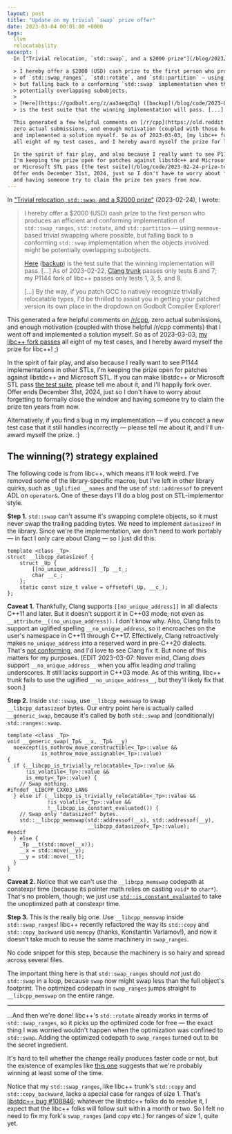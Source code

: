 ```yaml
---
layout: post
title: "Update on my trivial `swap` prize offer"
date: 2023-03-04 00:01:00 +0000
tags:
  llvm
  relocatability
excerpt: |
  In ["Trivial relocation, `std::swap`, and a $2000 prize"](/blog/2023/02/24/trivial-swap-x-prize/) (2023-02-24), I wrote:

  > I hereby offer a $2000 (USD) cash prize to the first person who produces an efficient and conforming implementation
  > of `std::swap_ranges`, `std::rotate`, and `std::partition` — using `memmove`-based trivial swapping where possible,
  > but falling back to a conforming `std::swap` implementation when the objects involved might be
  > potentially overlapping subobjects.
  >
  > [Here](https://godbolt.org/z/aa3aeqd3q) ([backup](/blog/code/2023-02-24-prize-test-suite.cpp))
  > is the test suite that the winning implementation will pass. [...]

  This generated a few helpful comments on [/r/cpp](https://old.reddit.com/r/cpp/comments/11aserj/trivial_relocation_stdswap_and_a_2000_prize/),
  zero actual submissions, and enough motivation (coupled with those helpful /r/cpp comments) that I went off
  and implemented a solution myself. So as of 2023-03-03, [my libc++ fork passes](https://godbolt.org/z/8x89ahxcP)
  all eight of my test cases, and I hereby award myself the prize for libc++! ;)

  In the spirit of fair play, and also because I really want to see P1144 implementations in other STLs,
  I'm keeping the prize open for patches against libstdc++ and Microsoft STL. If you can make libstdc++
  or Microsoft STL pass [the test suite](/blog/code/2023-02-24-prize-test-suite.cpp), please tell me about it, and I'll happily fork over.
  Offer ends December 31st, 2024, just so I don't have to worry about forgetting to formally close the window
  and having someone try to claim the prize ten years from now.
---
```


In ["Trivial relocation, `std::swap`, and a $2000 prize"](/blog/2023/02/24/trivial-swap-x-prize/) (2023-02-24), I wrote:

> I hereby offer a $2000 (USD) cash prize to the first person who produces an efficient and conforming implementation
> of `std::swap_ranges`, `std::rotate`, and `std::partition` — using `memmove`-based trivial swapping where possible,
> but falling back to a conforming `std::swap` implementation when the objects involved might be
> potentially overlapping subobjects.
>
> [Here](https://godbolt.org/z/aa3aeqd3q) ([backup](/blog/code/2023-02-24-prize-test-suite.cpp))
> is the test suite that the winning implementation will pass. [...]
> As of 2023-02-22, [Clang trunk](https://godbolt.org/z/K8hqqjvhs) passes only tests 6 and 7;
> my P1144 fork of libc++ passes only tests 1, 3, 5, and 8.
>
> [...] By the way, if you patch GCC to natively recognize trivially relocatable types,
> I'd be thrilled to assist you in getting your patched version its own place in the dropdown on
> Godbolt Compiler Explorer!

This generated a few helpful comments on [/r/cpp](https://old.reddit.com/r/cpp/comments/11aserj/trivial_relocation_stdswap_and_a_2000_prize/),
zero actual submissions, and enough motivation (coupled with those helpful /r/cpp comments) that I went off
and implemented a solution myself. So as of 2023-03-03, [my libc++ fork passes](https://godbolt.org/z/8x89ahxcP)
all eight of my test cases, and I hereby award myself the prize for libc++! ;)

In the spirit of fair play, and also because I really want to see P1144 implementations in other STLs,
I'm keeping the prize open for patches against libstdc++ and Microsoft STL. If you can make libstdc++
or Microsoft STL pass [the test suite](/blog/code/2023-02-24-prize-test-suite.cpp), please tell me about it, and I'll happily fork over.
Offer ends December 31st, 2024, just so I don't have to worry about forgetting to formally close the window
and having someone try to claim the prize ten years from now.

Alternatively, if you find a bug in my implementation — if you concoct a new test case that it still
handles incorrectly — please tell me about it, and I'll un-award myself the prize. :)


## The winning(?) strategy explained

The following code is from libc++, which means it'll look weird.
I've removed some of the library-specific macros, but I've left in other library quirks,
such as `_Uglified __names` and the use of `std::addressof` to prevent ADL on `operator&`.
One of these days I'll do a blog post on STL-implementor style.

<b>Step 1.</b> `std::swap` can't assume it's swapping complete objects, so it must never swap the
trailing padding bytes. We need to implement `datasizeof` in the library. Since we're the implementation,
we don't need to work portably — in fact I only care about Clang — so I just did this:

    template <class _Tp>
    struct __libcpp_datasizeof {
        struct _Up {
            [[no_unique_address]] _Tp __t_;
            char __c_;
        };
        static const size_t value = offsetof(_Up, __c_);
    };

<b>Caveat 1.</b> Thankfully, Clang supports `[[no_unique_address]]` in all dialects C++11 and later.
But it doesn't support it in C++03 mode; not even as `__attribute__((no_unique_address))`. I don't know
why. Also, Clang fails to support an uglified spelling `__no_unique_address`, so it
encroaches on the user's namespace in C++11 through C++17. Effectively, Clang retroactively
makes `no_unique_address` into a reserved word in pre-C++20 dialects. That's
[not conforming](https://github.com/llvm/llvm-project/issues/61196), and I'd love to see Clang fix it.
But none of this matters for my purposes.
[EDIT 2023-03-07: Never mind, Clang _does_ support `__no_unique_address__` when you affix leading _and_
trailing underscores. It still lacks support in C++03 mode. As of this writing, libc++ trunk fails to
use the uglified `__no_unique_address__`, but they'll likely fix that soon.]

<b>Step 2.</b> Inside `std::swap`, use `__libcpp_memswap` to swap `__libcpp_datasizeof` bytes.
Our entry point here is actually called `__generic_swap`, because it's called by both `std::swap`
and (conditionally) `std::ranges::swap`.

    template <class _Tp>
    void __generic_swap(_Tp& __x, _Tp& __y)
      noexcept(is_nothrow_move_constructible<_Tp>::value &&
               is_nothrow_move_assignable<_Tp>::value)
    {
      if (__libcpp_is_trivially_relocatable<_Tp>::value &&
          !is_volatile<_Tp>::value &&
          is_empty<_Tp>::value) {
        // Swap nothing.
    #ifndef _LIBCPP_CXX03_LANG
      } else if (__libcpp_is_trivially_relocatable<_Tp>::value &&
                 !is_volatile<_Tp>::value &&
                 !__libcpp_is_constant_evaluated()) {
        // Swap only "datasizeof" bytes.
        std::__libcpp_memswap(std::addressof(__x), std::addressof(__y),
                              __libcpp_datasizeof<_Tp>::value);
    #endif
      } else {
        _Tp __t(std::move(__x));
        __x = std::move(__y);
        __y = std::move(__t);
      }
    }

<b>Caveat 2.</b> Notice that we can't use the `__libcpp_memswap` codepath at constexpr time (because
its pointer math relies on casting `void*` to `char*`). That's no problem, though;
we just use [`std::is_constant_evaluated`](https://en.cppreference.com/w/cpp/types/is_constant_evaluated)
to take the unoptimized path at constexpr time.

<b>Step 3.</b> This is the really big one. Use `__libcpp_memswap` inside `std::swap_ranges`!
libc++ recently refactored the way its `std::copy` and `std::copy_backward` use `memcpy`
(thanks, Konstantin Varlamov!), and now it doesn't take much to reuse the same machinery
in `swap_ranges`.

No code snippet for this step, because the machinery is so hairy and spread across several files.

The important thing here is that `std::swap_ranges` should _not_ just do `std::swap` in a loop,
because `swap` now might swap less than the full object's footprint. The optimized codepath in
`swap_ranges` jumps straight to `__libcpp_memswap` on the entire range.

----

...And then we're done! libc++'s `std::rotate` already works in terms of `std::swap_ranges`,
so it picks up the optimized code for free — the exact thing I was worried wouldn't happen
when the optimization was confined to `std::swap`. Adding the optimized codepath to `swap_ranges`
turned out to be the secret ingredient.

It's hard to tell whether the change really produces faster code or not, but the existence of
examples like [this one](https://godbolt.org/z/rK9v7sMdK) suggests that we're probably winning
at least some of the time.

Notice that my `std::swap_ranges`, like libc++ trunk's `std::copy` and `std::copy_backward`,
lacks a special case for ranges of size 1. That's [libstdc++ bug #108846](https://gcc.gnu.org/bugzilla/show_bug.cgi?id=108846);
whatever the libstdc++ folks do to resolve it, I expect that the libc++ folks will follow suit
within a month or two. So I felt no need to fix my fork's `swap_ranges` (and `copy` etc.) for
ranges of size 1, quite yet.
